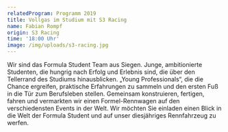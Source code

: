 ```yaml
---
relatedProgram: Programm 2019
title: Vollgas im Studium mit S3 Racing
name: Fabian Rompf
origin: S3 Racing
time: '18:00 Uhr'
image: /img/uploads/s3-racing.jpg
---
```

Wir sind das Formula Student Team aus Siegen. Junge, ambitionierte Studenten, die hungrig nach Erfolg und Erlebnis sind, die über den Tellerrand des Studiums hinausblicken. „Young Professionals“, die die Chance ergreifen, praktische Erfahrungen zu sammeln und den ersten Fuß in die Tür zum Berufsleben stellen. Gemeinsam konstruieren, fertigen, fahren und vermarkten wir einen Formel-Rennwagen auf den verschiedensten Events in der Welt. Wir möchten Sie einladen einen Blick in die Welt der Formula Student und auf unser diesjähriges Rennfahrzeug zu werfen.
